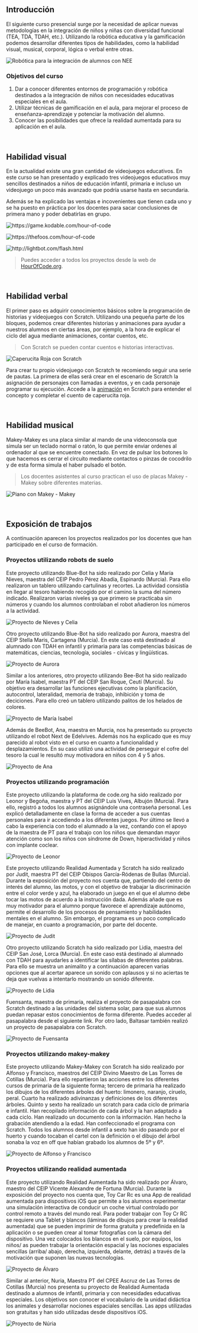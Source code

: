 ## Introducción

El siguiente curso presencial surge por la necesidad de aplicar nuevas metodologías en la integración de niños y niñas con diversidad funcional (TEA, TDA, TDAH, etc.). Utilizando la robótica educativa y la gamificación podemos desarrollar diferentes tipos de habilidades, como la habilidad visual, musical, corporal, lógica o verbal entre otras.

![](img/preview.jpg "Robótica para la integración de alumnos con NEE")

### Objetivos del curso

1. Dar a conocer diferentes entornos de programación y robótica destinados a la integración de niños con necesidades educativas especiales en el aula.
2. Utilizar técnicas de gamificación en el aula, para mejorar el proceso de enseñanza-aprendizaje y potenciar la motivación del alumno.
3. Conocer las posibilidades que ofrece la realidad aumentada para su aplicación en el aula.



<br />



## Habilidad visual

En la actualidad existe una gran cantidad de videojuegos educativos. En este curso se han presentado y explicado tres videojuegos educativos muy sencillos destinados a niños de educación infantil, primaria e incluso un videojuego un poco más avanzado que podría usarse hasta en secundaria.

Además se ha explicado las ventajas e incovenientes que tienen cada uno y se ha puesto en práctica por los docentes para sacar conclusiones de primera mano y poder debatirlas en grupo.

![](img/kodable.gif "https://game.kodable.com/hour-of-code")

![](img/thefoos.gif "https://thefoos.com/hour-of-code")

![](img/lightbot.gif "http://lightbot.com/flash.html")

> Puedes acceder a todos los proyectos desde la web de [HourOfCode.org](https://hourofcode.com/es/learn).



<br />



## Habilidad verbal

El primer paso es adquirir conocimientos básicos sobre la programación de historias y videojuegos con Scratch. Utilizando una pequeña parte de los bloques, podemos crear diferentes historias y animaciones para ayudar a nuestros alumnos en ciertas áreas, por ejemplo, a la hora de explicar el ciclo del agua mediante animaciones, contar cuentos, etc.

> Con Scratch se pueden contar cuentos e historias interactivas.

![](img/caperucita.gif "Caperucita Roja con Scratch")

Para crear tu propio videojuego con Scratch te recomiendo seguir una serie de pautas. La primera de ellas será crear en el escenario de Scratch la asignación de personajes con llamadas a eventos, y en cada personaje programar su ejecución. Accede a la [animación](https://scratch.mit.edu/projects/146318820/) en Scratch para entender el concepto y completar el cuento de caperucita roja.



<br />



## Habilidad musical

Makey-Makey es una placa similar al mando de una videoconsola que simula ser un teclado normal o ratón, lo que permite enviar ordenes al ordenador al que se encuentre conectado. En vez de pulsar los botones lo que hacemos es cerrar el circuito mediante contactos o pinzas de cocodrilo y de esta forma simula el haber pulsado el botón.

> Los docentes asistentes al curso practican el uso de placas Makey - Makey sobre diferentes materias.

![](img/makey.jpg "Piano con Makey - Makey")



<br />



## Exposición de trabajos

A continuación aparecen los proyectos realizados por los docentes que han participado en el curso de formación.

### Proyectos utilizando robots de suelo

Este proyecto utilizando Blue-Bot ha sido realizado por Celia y María Nieves, maestra del CEIP Pedro Pérez Abadía, Espinardo (Murcia). Para ello realizaron un tablero utilizando cartulinas y recortes. La actividad consistía en llegar al tesoro habiendo recogido por el camino la suma del número indicado. Realizaron varias niveles ya que primero se practicaba sin números y cuando los alumnos controlaban el robot añadieron los números a la actividad.

![](img/proyecto-nieves-y-celia.jpg "Proyecto de Nieves y Celia")

Otro proyecto utilizando Blue-Bot ha sido realizado por Aurora, maestra del CEIP Stella Maris, Cartagena (Murcia). En este caso está destinado al alumnado con TDAH en infantil y primaria para las competencias básicas de matemáticas, ciencias, tecnología, sociales - cívicas y lingüísticas.

![](img/proyecto-aurora.jpg "Proyecto de Aurora")

Similar a los anteriores, otro proyecto utilizando Bee-Bot ha sido realizado por María Isabel, maestra PT del CEIP San Roque, Ceutí (Murcia). Su objetivo era desarrollar las funciones ejecutivas como la planificación, autocontrol, lateralidad, memoria de trabajo, inhibición y toma de deciciones. Para ello creó un tablero utilizando palitos de los helados de colores.

![](img/proyecto-maria-isabel.jpg "Proyecto de María Isabel")

Además de BeeBot, Ana, maestra en Murcia, nos ha presentado su proyecto utilizando el robot Next de Edelvives. Además nos ha explicado que es muy parecido al robot visto en el curso en cuanto a funcionalidad y desplazamientos. En su caso utilizó una actividad de perseguir el cofre del tesoro la cual le resultó muy motivadora en niños con 4 y 5 años.

![](img/proyecto-ana.jpg "Proyecto de Ana")

### Proyectos utilizando programación

Este proyecto utilizando la plataforma de code.org ha sido realizado por Leonor y Begoña, maestra y PT del CEIP Luis Vives, Albujón (Murcia). Para ello, registró a todos los alumnos asignándole una contraseña personal. Les explicó detalladamente en clase la forma de acceder a sus cuentas personales para ir accediendo a los diferentes juegos. Por último se llevó a cabo la experiencia con todo el alumnado a la vez, contando con el apoyo de la maestra de PT para el trabajo con los niños que demandan mayor atención como son los niños con síndrome de Down, hiperactividad y niños con implante coclear.

![](img/proyecto-leonor.jpg "Proyecto de Leonor")

Este proyecto utilizando Realidad Aumentada y Scratch ha sido realizado por Judit, maestra PT del CEIP Obispos García-Ródenas de Bullas (Murcia). Durante la exposición del proyecto nos cuenta que, partiendo del centro de interés del alumno, las motos, y con el objetivo de trabajar la discriminación entre el color verde y azul, ha elaborado un juego en el que el alumno debe tocar las motos de acuerdo a la instrucción dada. Además añade que es muy motivador para el alumno porque favorece el aprendizaje autónomo, permite el desarrollo de los procesos de pensamiento y habilidades mentales en el alumno. Sin embargo, el programa es un poco complicado de manejar, en cuanto a programación, por parte del docente.

![](img/proyecto-judit.jpg "Proyecto de Judit")

Otro proyecto utilizando Scratch ha sido realizado por Lidia, maestra del CEIP San José, Lorca (Murcia). En este caso está destinado al alumnado con TDAH para ayudarles a identificar las sílabas de diferentes palabras. Para ello se muestra un animalito y a continuación aparecen varias opciones que al acertar aparece un sonido con aplausos y si no aciertas te deja que vuelvas a intentarlo mostrando un sonido diferente.

![](img/proyecto-lidia.jpg "Proyecto de Lidia")

Fuensanta, maestra de primaria, realiza el proyecto de pasapalabra con Scratch destinado a las unidades del sistema solar, para que sus alumnos puedan repasar estos conocimientos de forma diferente. Puedes acceder al pasapalabra desde el siguiente link. Por otro lado, Baltasar también realizó un proyecto de pasapalabra con Scratch.

![](img/proyecto-fuensanta.jpg "Proyecto de Fuensanta")

### Proyectos utilizando makey-makey

Este proyecto utilizando Makey-Makey con Scratch ha sido realizado por Alfonso y Francisco, maestros del CEIP Divino Maestro de Las Torres de Cotillas (Murcia). Para ello repartieron las acciones entre los diferentes cursos de primaria de la siguiente forma; tercero de primaria ha realizado los dibujos de los diferentes árboles del huerto: limonero, naranjo, ciruelo, peral. Cuarto ha realizado adivinanzas y definiciones de los diferentes árboles. Quinto y sexto ha realizado un scratch para cada ciclo de primaria e infantil. Han recopilado información de cada árbol y la han adaptado a cada ciclo. Han realizado un documento con la información. Han hecho la grabación atendiendo a la edad. Han confeccionado el programa con Scratch. Todos los alumnos desde infantil a sexto han ido pasando por el huerto y cuando tocaban el cartel con la definición o el dibujo del árbol sonaba la voz en off que habían grabado los alumnos de 5º y 6º.

![](img/proyecto-alfonso-y-francisco.jpg "Proyecto de Alfonso y Francisco")

### Proyectos utilizando realidad aumentada

Este proyecto utilizando Realidad Aumentada ha sido realizado por Álvaro, maestro del CEIP Vicente Alexandre de Fortuna (Murcia). Durante la exposición del proyecto nos cuenta que, Toy Car Rc es una App de realidad aumentada para dispositivos iOS que permite a los alumnos experimentar una simulación interactiva de conducir un coche virtual controlado por control remoto a través del mundo real. Para poder trabajar con Toy Cr RC se requiere una Tablet y blancos (láminas de dibujos para crear la realidad aumentada) que se pueden imprimir de forma gratuita y predefinida en la aplicación o se pueden crear al tomar fotografías con la cámara del dispositivo. Una vez colocados los blancos en el suelo, por equipos, los niños/ as pueden trabajar la orientación espacial y las nociones espaciales sencillas (arriba/ abajo, derecha, izquierda, delante, detrás) a través de la motivación que suponen las nuevas tecnologías.

![](img/proyecto-alvaro.jpg "Proyecto de Álvaro")

Similar al anterior, Nuria, Maestra PT del CPEE Ascruz de Las Torres de Cotillas (Murcia) nos presenta su proyecto de Realidad Aumentada destinado a alumnos de infantil, primaria y con necesidades educativas especiales. Los objetivos son conocer el vocabulario de la unidad didáctica los animales y desarrollar nociones espaciales sencillas. Las apps utilizadas son gratuitas y han sido utilizadas desde dispositivos iOS.

![](img/proyecto-nuria.jpg "Proyecto de Núria")
